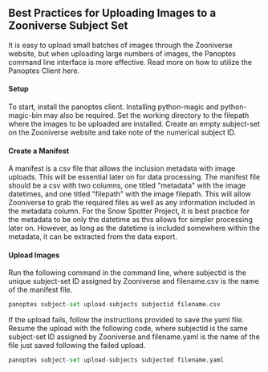 ## Best Practices for Uploading Images to a Zooniverse Subject Set
It is easy to upload small batches of images through the Zooniverse website, but when uploading large numbers of images, the Panoptes command line interface is 
more effective. Read more on how to utilize the Panoptes Client here. 

#### Setup
To start, install the panoptes client. Installing python-magic and python-magic-bin may also be required. 
Set the working directory to the filepath where the images to be uploaded are installed. Create an empty subject-set on the Zooniverse website and take note of the numerical subject ID. 

#### Create a Manifest
A manifest is a csv file that allows the inclusion metadata with image uploads. This will be essential later on for data processing. The manifest file should be a csv 
with two columns, one titled "metadata" with the image datetimes, and one titled "filepath" with the image filepath. This will allow Zooniverse to grab the required files 
as well as any information included in the metadata column. For the Snow Spotter Project, it is best practice for the metadata to be only the datetime as this allows for simpler processing later on.
However, as long as the datetime is included somewhere within the metadata, it can be extracted from the data export. 

#### Upload Images
Run the following command in the command line, where subjectid is the unique subject-set ID assigned by Zooniverse and filename.csv is the name of the manifest file. 
```python
panoptes subject-set upload-subjects subjectid filename.csv
```
If the upload fails, follow the instructions provided to save the yaml file. Resume the upload with the following code, where subjectid is the same subject-set ID assigned by Zooniverse and filename.yaml is the name of the file 
just saved following the failed upload.  
```python
panoptes subject-set upload-subjects subjectod filename.yaml
```
